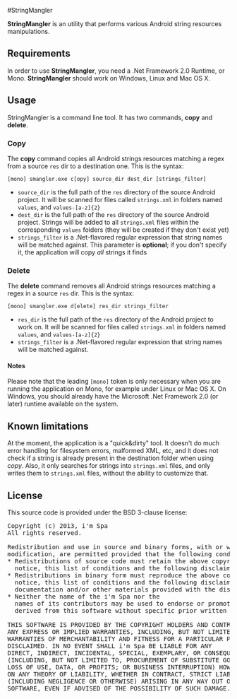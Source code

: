 #StringMangler

**StringMangler** is an utility that performs various Android string resources manipulations.

## Requirements
In order to use **StringMangler**, you need a .Net Framework 2.0 Runtime, or Mono. **StringMangler** should work on Windows, Linux and Mac OS X.

## Usage
StringMangler is a command line tool. It has two commands, **copy** and **delete**.

### Copy
The **copy** command copies all Android strings resources matching a regex from a source <code>res</code> dir to a destination one.
This is the syntax:

    [mono] smangler.exe c[opy] source_dir dest_dir [strings_filter]

* <code>source_dir</code> is the full path of the <code>res</code> directory of the source Android project. It will be scanned for files called <code>strings.xml</code> in folders named <code>values</code>, and <code>values\-[a-z]{2}</code>
* <code>dest_dir</code> is the full path of the <code>res</code> directory of the source Android project. Strings will be added to all <code>strings.xml</code> files within the corresponding <code>values</code> folders (they will be created if they don't exist yet)
* <code>strings_filter</code> is a .Net-flavored regular expression that string names will be matched against. This parameter is **optional**; if you don't specify it, the application will copy *all* strings it finds

### Delete
The **delete** command removes all Android strings resources matching a regex in a source <code>res</code> dir.
This is the syntax:

    [mono] smangler.exe d[elete] res_dir strings_filter

* <code>res_dir</code> is the full path of the <code>res</code> directory of the Android project to work on. It will be scanned for files called <code>strings.xml</code> in folders named <code>values</code>, and <code>values\-[a-z]{2}</code>
* <code>strings_filter</code> is a .Net-flavored regular expression that string names will be matched against.

#### Notes
Please note that the leading <code>[mono]</code> token is only necessary when you are running the application on Mono, for example under Linux or Mac OS X. On Windows, you should already have the Microsoft .Net Framework 2.0 (or later) runtime available on the system.

## Known limitations
At the moment, the application is a "quick&dirty" tool. It doesn't do much error handling for filesystem errors, malformed XML, etc, and it does not check if a string is already present in the destination folder when using *copy*. Also, it only searches for strings into <code>strings.xml</code> files, and only writes them to <code>strings.xml</code> files, without the ability to customize that.

## License
This source code is provided under the BSD 3-clause license:

<pre>
Copyright (c) 2013, i'm Spa
All rights reserved.

Redistribution and use in source and binary forms, with or without
modification, are permitted provided that the following conditions are met:
* Redistributions of source code must retain the above copyright
  notice, this list of conditions and the following disclaimer.
* Redistributions in binary form must reproduce the above copyright
  notice, this list of conditions and the following disclaimer in the
  documentation and/or other materials provided with the distribution.
* Neither the name of the i'm Spa nor the
  names of its contributors may be used to endorse or promote products
  derived from this software without specific prior written permission.
  
THIS SOFTWARE IS PROVIDED BY THE COPYRIGHT HOLDERS AND CONTRIBUTORS "AS IS" AND
ANY EXPRESS OR IMPLIED WARRANTIES, INCLUDING, BUT NOT LIMITED TO, THE IMPLIED
WARRANTIES OF MERCHANTABILITY AND FITNESS FOR A PARTICULAR PURPOSE ARE
DISCLAIMED. IN NO EVENT SHALL i'm Spa BE LIABLE FOR ANY
DIRECT, INDIRECT, INCIDENTAL, SPECIAL, EXEMPLARY, OR CONSEQUENTIAL DAMAGES
(INCLUDING, BUT NOT LIMITED TO, PROCUREMENT OF SUBSTITUTE GOODS OR SERVICES;
LOSS OF USE, DATA, OR PROFITS; OR BUSINESS INTERRUPTION) HOWEVER CAUSED AND
ON ANY THEORY OF LIABILITY, WHETHER IN CONTRACT, STRICT LIABILITY, OR TORT
(INCLUDING NEGLIGENCE OR OTHERWISE) ARISING IN ANY WAY OUT OF THE USE OF THIS
SOFTWARE, EVEN IF ADVISED OF THE POSSIBILITY OF SUCH DAMAGE.
</pre>
